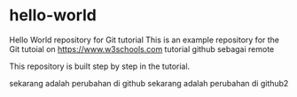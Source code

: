 # hello-world
Hello World repository for Git tutorial
This is an example repository for the Git tutoial on https://www.w3schools.com
tutorial github sebagai remote

This repository is built step by step in the tutorial.

sekarang adalah perubahan di github
sekarang adalah perubahan di github2